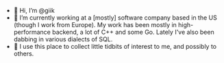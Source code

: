 - 👋 Hi, I’m @giik
- 👀 I’m currently working at a [mostly] software company based in the US (though I work from Europe).  My work has been mostly in high-performance backend, a lot of C++ and some Go.  Lately I've also been dabbing in various dialects of SQL.
- 🌱 I use this place to collect little tidbits of interest to me, and possibly to others.

<!---
giik/giik is a ✨ special ✨ repository because its `README.md` (this file) appears on your GitHub profile.
You can click the Preview link to take a look at your changes.
--->
